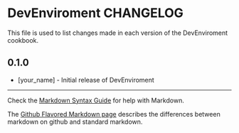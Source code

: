 DevEnviroment CHANGELOG
=======================

This file is used to list changes made in each version of the DevEnviroment cookbook.

0.1.0
-----
- [your_name] - Initial release of DevEnviroment

- - -
Check the [Markdown Syntax Guide](http://daringfireball.net/projects/markdown/syntax) for help with Markdown.

The [Github Flavored Markdown page](http://github.github.com/github-flavored-markdown/) describes the differences between markdown on github and standard markdown.

